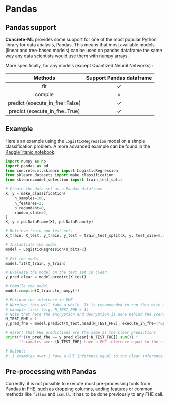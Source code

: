 # Pandas

## Pandas support

**Concrete-ML** provides some support for one of the most popular Python library for data analysis, Pandas.
This means that most available models (linear and tree-based models) can be used on pandas dataframe the same way any data scientists would use them with numpy arrays.

More specifically, for any models (except Quantized Neural Networks) :

|            Methods             | Support Pandas dataframe |
| :----------------------------: | :----------------------: |
|              fit               |            ✓             |
|            compile             |            ✗             |
| predict (execute_in_fhe=False) |            ✓             |
| predict (execute_in_fhe=True)  |            ✓             |

## Example

Here's an example using the `LogisticRegression` model on a simple classification problem. A more advanced example can be found in the [KaggleTitanic notebook](advanced_examples.md).

```python
import numpy as np
import pandas as pd
from concrete.ml.sklearn import LogisticRegression
from sklearn.datasets import make_classification
from sklearn.model_selection import train_test_split

# Create the data set as a Pandas dataframe
X, y = make_classification(
    n_samples=100,
    n_features=2,
    n_redundant=0,
    random_state=2,
)
X, y = pd.DataFrame(X), pd.DataFrame(y)

# Retrieve train and test sets
X_train, X_test, y_train, y_test = train_test_split(X, y, test_size=0.4, random_state=42)

# Instantiate the model
model = LogisticRegression(n_bits=2)

# Fit the model
model.fit(X_train, y_train)

# Evaluate the model on the test set in clear
y_pred_clear = model.predict(X_test)

# Compile the model
model.compile(X_train.to_numpy())

# Perform the inference in FHE
# Warning: this will take a while. It is recommended to run this with a very small batch of
# example first (e.g. N_TEST_FHE = 1)
# Note that here the encryption and decryption is done behind the scene.
N_TEST_FHE = 1
y_pred_fhe = model.predict(X_test.head(N_TEST_FHE), execute_in_fhe=True)

# Assert that FHE predictions are the same as the clear predictions
print(f"{(y_pred_fhe == y_pred_clear[:N_TEST_FHE]).sum()} "
      f"examples over {N_TEST_FHE} have a FHE inference equal to the clear inference.")

# Output:
#  1 examples over 1 have a FHE inference equal to the clear inference
```

## Pre-processing with Pandas

Currently, it is not possible to execute most pre-processing tools from Pandas in FHE, such as dropping columns, adding features or common methods like `fillna` and `isnull`. It has to be done previously to any FHE call.
